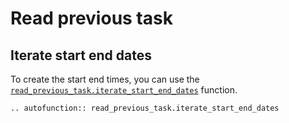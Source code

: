 # Read previous task


## Iterate start end dates    
To create the start end times, you can use the <a href="https://github.com/fsartore/Schedule_MIL_optimization_pyomo/blob/main/read_previous_task.py#L25-L40" target="_blank">`read_previous_task.iterate_start_end_dates`</a> function. 



```{eval-rst}
.. autofunction:: read_previous_task.iterate_start_end_dates
```